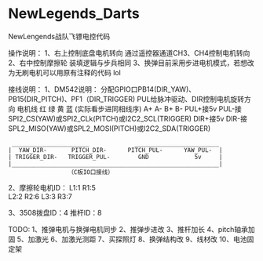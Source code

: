# NewLegends_Darts
 NewLengends战队飞镖电控代码

操作说明：
1、右上控制底盘电机转向 通过遥控器通道CH3、CH4控制电机转向
2、右中控制摩擦轮  装填逻辑与步兵相同
3、换弹目前采用步进电机模式，若想改为无刷电机可以用原有注释的代码   lol

接线说明：
1、DM542说明：
    分配GPIO口PB14(DIR_YAW)、PB15(DIR_PITCH)、PF1（DIR_TRIGGER) 
    PUL给脉冲驱动、DIR控制电机旋转方向
    电机线 红  绿  黄  蓝 (实际看步进同相线序)
          A+  A-  B+  B-
    PUL+接5v
    PUL-接SPI2_CS(YAW)或SPI2_CLk(PITCH)或I2C2_SCL(TRIGGER)
    DIR+接5v
    DIR-接SPL2_MISO(YAW)或SPL2_MOSI(PITCH)或I2C2_SDA(TRIGGER)

     ______________________             ________________________
    |  YAW_DIR-       PITCH_DIR-      PITCH_PUL-      YAW_PUL-  |
    | TRIGGER_DIR-   TRIGGER_PUL-        GND             5v     |
    |___________________________________________________________|
                     （C板IO口接线）      
2、摩擦轮电机ID：
L1:1       R1:5        
L2:2       R2:6
L3:3       R3:7

3、3508拨盘ID：4 推杆ID：8

TODO:
1、推弹电机与换弹电机同步
2、推弹步进改
3、推杆加长
4、pitch轴承加固
5、加激光
6、加激光测距
7、买探照灯
8、换弹结构改
9、线材改
10、电池固定架